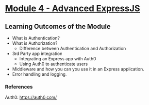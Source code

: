 # [Module 4 - Advanced ExpressJS](https://app.sigmaschool.co/posts/csdp-backend-development-level-2b-advanced-expressjs)

## Learning Outcomes of the Module

* What is Authentication?
* What is Authorization?
  * Difference between Authentication and Authorization
* 3rd Party app integration
  * Integrating an Express app with Auth0
  * Using Auth0 to authenticate users
* Middleware and how you can you use it in an Express application.
* Error handling and logging.

### References

Auth0: <https://auth0.com/>
